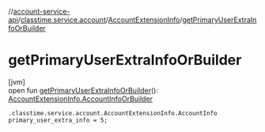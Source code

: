//[account-service-api](../../../index.md)/[classtime.service.account](../index.md)/[AccountExtensionInfo](index.md)/[getPrimaryUserExtraInfoOrBuilder](get-primary-user-extra-info-or-builder.md)

# getPrimaryUserExtraInfoOrBuilder

[jvm]\
open fun [getPrimaryUserExtraInfoOrBuilder](get-primary-user-extra-info-or-builder.md)(): [AccountExtensionInfo.AccountInfoOrBuilder](-account-info-or-builder/index.md)

`.classtime.service.account.AccountExtensionInfo.AccountInfo primary_user_extra_info = 5;`
